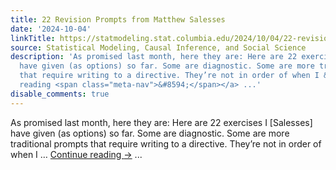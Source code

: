 ```yaml
---
title: 22 Revision Prompts from Matthew Salesses
date: '2024-10-04'
linkTitle: https://statmodeling.stat.columbia.edu/2024/10/04/22-revision-prompts-from-matthew-salesses/
source: Statistical Modeling, Causal Inference, and Social Science
description: 'As promised last month, here they are: Here are 22 exercises I [Salesses]
  have given (as options) so far. Some are diagnostic. Some are more traditional prompts
  that require writing to a directive. They’re not in order of when I &#8230; <a href="https://statmodeling.stat.columbia.edu/2024/10/04/22-revision-prompts-from-matthew-salesses/">Continue
  reading <span class="meta-nav">&#8594;</span></a> ...'
disable_comments: true
---
```

As promised last month, here they are: Here are 22 exercises I [Salesses] have given (as options) so far. Some are diagnostic. Some are more traditional prompts that require writing to a directive. They’re not in order of when I &#8230; <a href="https://statmodeling.stat.columbia.edu/2024/10/04/22-revision-prompts-from-matthew-salesses/">Continue reading <span class="meta-nav">&#8594;</span></a> ...